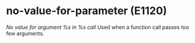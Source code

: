 # no-value-for-parameter (E1120)

*No value for argument %s in %s call* Used when a function call passes
too few arguments.
